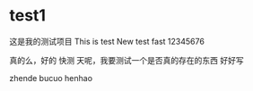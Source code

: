 # test1
这是我的测试项目
This is test
New test fast
12345676

真的么，好的
快测
天呢，我要测试一个是否真的存在的东西 
好好写




zhende bucuo henhao

